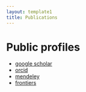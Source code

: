 ```yaml
---
layout: template1
title: Publications
---
```


# Public profiles

- [google scholar](https://scholar.google.com/citations?user=t55Dt5sAAAAJ&hl=en)
- [orcid](http://orcid.org/0000-0003-1656-7602)
- [mendeley](https://www.mendeley.com/profiles/niklaus-grunwald/)
- [frontiers](http://loop.frontiersin.org/people/188053/overview)
